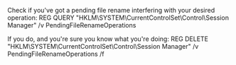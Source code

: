 Check if you've got a pending file rename interfering with your desired operation:
REG QUERY "HKLM\SYSTEM\CurrentControlSet\Control\Session Manager" /v PendingFileRenameOperations

If you do, and you're sure you know what you're doing:
REG DELETE "HKLM\SYSTEM\CurrentControlSet\Control\Session Manager" /v PendingFileRenameOperations /f

